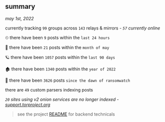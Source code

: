 
## summary
_may 1st, 2022_

currently tracking `99` groups across `143` relays & mirrors - _`57` currently online_

⏲ there have been `9` posts within the `last 24 hours`

🦈 there have been `21` posts within the `month of may`

🪐 there have been `1057` posts within the `last 90 days`

🏚 there have been `1340` posts within the `year of 2022`

🦕 there have been `3626` posts `since the dawn of ransomwatch`

there are `49` custom parsers indexing posts

_`20` sites using v2 onion services are no longer indexed - [support.torproject.org](https://support.torproject.org/onionservices/v2-deprecation/)_

> see the project [README](https://github.com/thetanz/ransomwatch#ransomwatch--) for backend technicals
